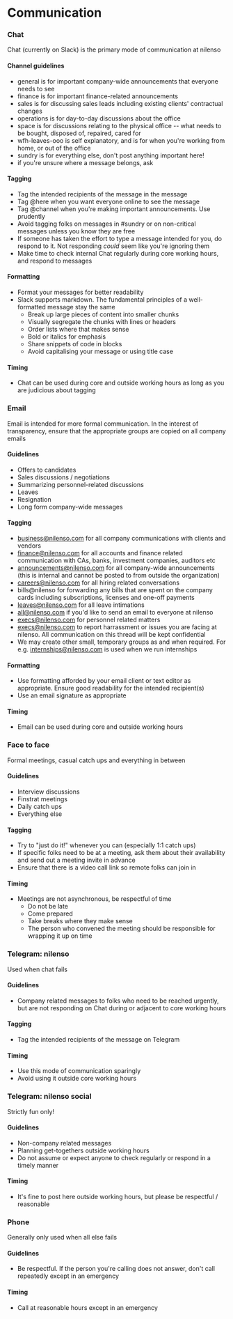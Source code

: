 # Communication

### Chat

Chat (currently on Slack) is the primary mode of communication at nilenso

#### Channel guidelines

* general is for important company-wide announcements that everyone needs to see
* finance is for important finance-related announcements
* sales is for discussing sales leads including existing clients' contractual changes
* operations is for day-to-day discussions about the office
* space is for discussions relating to the physical office -- what needs to be bought, disposed of, repaired, cared for
* wfh-leaves-ooo is self explanatory, and is for when you're working from home, or out of the office
* sundry is for everything else, don't post anything important here!
* if you're unsure where a message belongs, ask

#### Tagging

* Tag the intended recipients of the message in the message
* Tag @here when you want everyone online to see the message
* Tag @channel when you're making important announcements. Use prudently
* Avoid tagging folks on messages in #sundry or on non-critical messages unless you know they are free
* If someone has taken the effort to type a message intended for you, do respond to it. Not responding _could_ seem like you're ignoring them
* Make time to check internal Chat regularly during core working hours, and respond to messages

#### Formatting

* Format your messages for better readability
* Slack supports markdown. The fundamental principles of a well-formatted message stay the same
  * Break up large pieces of content into smaller chunks
  * Visually segregate the chunks with lines or headers
  * Order lists where that makes sense
  * Bold or italics for emphasis
  * Share snippets of code in blocks
  * Avoid capitalising your message or using title case

#### Timing

* Chat can be used during core and outside working hours as long as you are judicious about tagging

### Email

Email is intended for more formal communication. In the interest of transparency, ensure that the appropriate groups are copied on all company emails

#### Guidelines

* Offers to candidates
* Sales discussions / negotiations
* Summarizing personnel-related discussions
* Leaves
* Resignation
* Long form company-wide messages

#### Tagging

* business@nilenso.com for all company communications with clients and vendors
* finance@nilenso.com for all accounts and finance related communication with CAs, banks, investment companies, auditors etc
* announcements@nilenso.com for all company-wide announcements (this is internal and cannot be posted to from outside the organization)
* careers@nilenso.com for all hiring related conversations
* bills@nilenso for forwarding any bills that are spent on the company cards including subscriptions, licenses and one-off payments
* leaves@nilenso.com for all leave intimations
* all@nilenso.com if you'd like to send an email to everyone at nilenso
* execs@nilenso.com for personnel related matters
* execs@nilenso.com to report harrassment or issues you are facing at nilenso. All communication on this thread will be kept confidential
* We may create other small, temporary groups as and when required. For e.g. internships@nilenso.com is used when we run internships

#### Formatting

* Use formatting afforded by your email client or text editor as appropriate. Ensure good readability for the intended recipient(s)
* Use an email signature as appropriate

#### Timing

* Email can be used during core and outside working hours

### Face to face

Formal meetings, casual catch ups and everything in between

#### Guidelines

* Interview discussions
* Finstrat meetings
* Daily catch ups
* Everything else

#### Tagging

* Try to "just do it!" whenever you can (especially 1:1 catch ups)
* If specific folks need to be at a meeting, ask them about their availability and send out a meeting invite in advance
* Ensure that there is a video call link so remote folks can join in

#### Timing

* Meetings are not asynchronous, be respectful of time
  * Do not be late
  * Come prepared
  * Take breaks where they make sense
  * The person who convened the meeting should be responsible for wrapping it up on time

### Telegram: nilenso

Used when chat fails

#### Guidelines

* Company related messages to folks who need to be reached urgently, but are not responding on Chat during or adjacent to core working hours

#### Tagging

* Tag the intended recipients of the message on Telegram

#### Timing

* Use this mode of communication sparingly
* Avoid using it outside core working hours

### Telegram: nilenso social

Strictly fun only!

#### Guidelines

* Non-company related messages
* Planning get-togethers outside working hours
* Do not assume or expect anyone to check regularly or respond in a timely manner

#### Timing

* It's fine to post here outside working hours, but please be respectful / reasonable

### Phone

Generally only used when all else fails

#### Guidelines

* Be respectful. If the person you're calling does not answer, don't call repeatedly except in an emergency

#### Timing

* Call at reasonable hours except in an emergency
